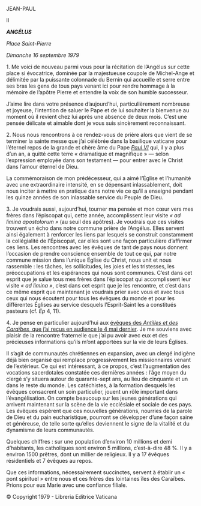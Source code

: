 JEAN-PAUL

II

***ANGÉLUS***

*Place Saint-Pierre*

*Dimanche 16 septembre 1979*

1\. Me voici de nouveau parmi vous pour la récitation de l’Angélus sur cette place si évocatrice, dominée par la majestueuse coupole de Michel-Ange et délimitée par la puissante colonnade du Bernin qui accueille et serre entre ses bras les gens de tous pays venant ici pour rendre hommage à la mémoire de l’apôtre Pierre et entendre la voix de son humble successeur.

J’aime lire dans votre présence d’aujourd’hui, particulièrement nombreuse et joyeuse, l’intention de saluer le Pape et de lui souhaiter la bienvenue au moment où il revient chez lui après une absence de deux mois. C’est une pensée délicate et aimable dont je vous suis sincèrement reconnaissant.

2\. Nous nous rencontrons à ce rendez-vous de prière alors que vient de se terminer la sainte messe que j’ai célébrée dans la basilique vaticane pour l’éternel repos de la grande et chère âme du Pape *[Paul VI](/content/paul-vi/fr.html)* qui, il y a plus d’un an, a quitté cette terre « dramatique et magnifique » — selon l’expression employée dans son testament — pour entrer avec le Christ dans l’amour éternel de Dieu.

La commémoraison de mon prédécesseur, qui a aimé l’Église et l’humanité avec une extraordinaire intensité, en se dépensant inlassablement, doit nous inciter à mettre en pratique dans notre vie ce qu’il a enseigné pendant les quinze années de son inlassable service du Peuple de Dieu.

3\. Je voudrais aussi, aujourd’hui, tourner ma pensée et mon cœur vers mes frères dans l’épiscopat qui, cette année, accomplissent leur visite *« ad limina apostolorum »* (au seuil des apôtres). Je voudrais que ces visites trouvent un écho dans notre commune prière de l’Angélus. Elles servent ainsi également à renforcer les liens par lesquels se construit constamment la collégialité de l’Épiscopat, car elles sont une façon particulière d’affirmer ces liens. Les rencontres avec les évêques de tant de pays nous donnent l’occasion de prendre conscience ensemble de tout ce qui, par notre commune mission dans l’unique Église du Christ, nous unit et nous rassemble : les tâches, les sollicitudes, les joies et les tristesses, les préoccupations et les espérances qui nous sont communes. C’est dans cet esprit que je salue tous mes frères dans l’épiscopat qui accomplissent leur visite *« ad limina »*, c’est dans cet esprit que je les rencontre, et c’est dans ce même esprit que maintenant je voudrais prier avec vous et avec tous ceux qui nous écoutent pour tous les évêques du monde et pour les différentes Églises au service desquels l’Esprit-Saint les a constitués pasteurs (cf. *Ep* 4, 11).

4\. Je pense en particulier aujourd’hui aux [évêques des *Antilles et des Caraïbes*, que j’ai reçus en audience le 4 mai dernier](/content/john-paul-ii/fr/speeches/1979/may/documents/hf_jp-ii_spe_19790504_ad-limina-antille.html). Je me souviens avec plaisir de la rencontre fraternelle que j’ai pu avoir avec eux et des précieuses informations qu’ils m’ont apportées sur la vie de leurs Églises.

Il s’agit de communautés chrétiennes en expansion, avec un clergé indigène déjà bien organisé qui remplace progressivement les missionnaires venant de l’extérieur. Ce qui est intéressant, à ce propos, c’est l’augmentation des vocations sacerdotales constatée ces dernières années : l’âge moyen du clergé s’y situera autour de quarante-sept ans, au lieu de cinquante et un dans le reste du monde. Les catéchistes, à la formation desquels les évêques consacrent un soin particulier, jouent un rôle important dans l’évangélisation. On compte beaucoup sur les jeunes générations qui arrivent maintenant sur la scène de la vie ecclésiale et sociale de ces pays. Les évêques espèrent que ces nouvelles générations, nourries de la parole de Dieu et du pain eucharistique, pourront se développer d’une façon saine et généreuse, de telle sorte qu’elles deviennent le signe de la vitalité et du dynamisme de leurs communautés.

Quelques chiffres : sur une population d’environ 10 millions et demi d’habitants, les catholiques sont environ 5 millions, c’est-à-dire 48 %. Il y a environ 1500 prêtres, dont un millier de religieux. Il y a 17 évêques résidentiels et 7 évêques au repos.

Que ces informations, nécessairement succinctes, servent à établir un « pont spirituel » entre nous et ces frères des lointaines îles des Caraïbes. Prions pour eux Marie avec une confiance filiale.

© Copyright 1979 - Libreria Editrice Vaticana